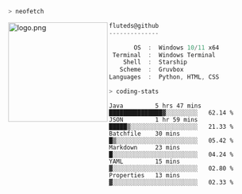 ```zsh
> neofetch
```

<!--img align="left" src="https://github.com/fluteds.png" alt="logo.png" width="200"/>-->
<img align="left" src="https://external-content.duckduckgo.com/iu/?u=https%3A%2F%2F78.media.tumblr.com%2F975fca5f82161b190efdcaa05ffbd4ec%2Ftumblr_p6q6m9TJF01x3p3jmo1_500.png&f=1&nofb=1" alt="logo.png" width="200"/>

```csharp
fluteds@github
--------------

       OS  :  Windows 10/11 x64
 Terminal  :  Windows Terminal
    Shell  :  Starship
   Scheme  :  Gruvbox
Languages  :  Python, HTML, CSS
```

```zsh
> coding-stats
```

<!--START_SECTION:waka-->

```text
Java         5 hrs 47 mins   ███████████████▓░░░░░░░░░   62.14 %
JSON         1 hr 59 mins    █████▒░░░░░░░░░░░░░░░░░░░   21.33 %
Batchfile    30 mins         █▒░░░░░░░░░░░░░░░░░░░░░░░   05.42 %
Markdown     23 mins         █░░░░░░░░░░░░░░░░░░░░░░░░   04.24 %
YAML         15 mins         ▓░░░░░░░░░░░░░░░░░░░░░░░░   02.80 %
Properties   13 mins         ▓░░░░░░░░░░░░░░░░░░░░░░░░   02.33 %
```

<!--END_SECTION:waka-->
